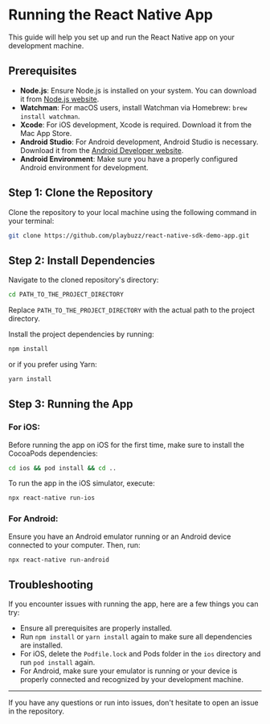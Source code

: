 
# Running the React Native App

This guide will help you set up and run the React Native app on your development machine.

## Prerequisites

- **Node.js**: Ensure Node.js is installed on your system. You can download it from [Node.js website](https://nodejs.org/).
- **Watchman**: For macOS users, install Watchman via Homebrew: `brew install watchman`.
- **Xcode**: For iOS development, Xcode is required. Download it from the Mac App Store.
- **Android Studio**: For Android development, Android Studio is necessary. Download it from the [Android Developer website](https://developer.android.com/studio).
- **Android Environment**: Make sure you have a properly configured Android environment for development. 

## Step 1: Clone the Repository

Clone the repository to your local machine using the following command in your terminal:

```bash
git clone https://github.com/playbuzz/react-native-sdk-demo-app.git
```

## Step 2: Install Dependencies

Navigate to the cloned repository's directory:

```bash
cd PATH_TO_THE_PROJECT_DIRECTORY
```

Replace `PATH_TO_THE_PROJECT_DIRECTORY` with the actual path to the project directory.

Install the project dependencies by running:

```bash
npm install
```

or if you prefer using Yarn:

```bash
yarn install
```

## Step 3: Running the App

### For iOS:

Before running the app on iOS for the first time, make sure to install the CocoaPods dependencies:

```bash
cd ios && pod install && cd ..
```

To run the app in the iOS simulator, execute:

```bash
npx react-native run-ios
```

### For Android:

Ensure you have an Android emulator running or an Android device connected to your computer. Then, run:

```bash
npx react-native run-android
```

## Troubleshooting

If you encounter issues with running the app, here are a few things you can try:

- Ensure all prerequisites are properly installed.
- Run `npm install` or `yarn install` again to make sure all dependencies are installed.
- For iOS, delete the `Podfile.lock` and Pods folder in the `ios` directory and run `pod install` again.
- For Android, make sure your emulator is running or your device is properly connected and recognized by your development machine.

---

If you have any questions or run into issues, don't hesitate to open an issue in the repository.
